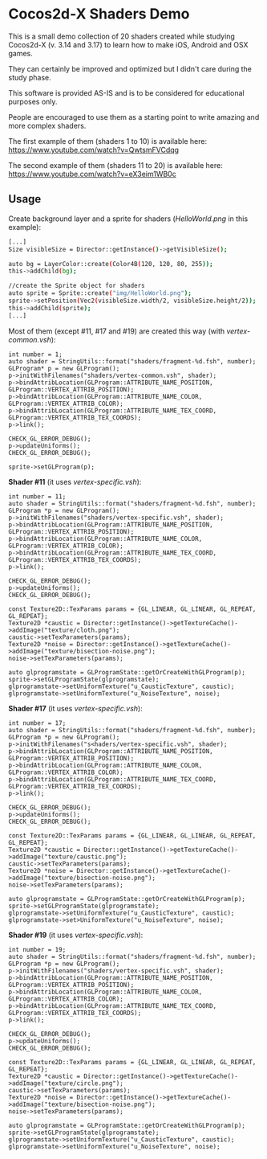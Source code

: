 Cocos2d-X Shaders Demo
===

This is a small demo collection of 20 shaders created while studying Cocos2d-X (v. 3.14 and 3.17) to learn how to make iOS, Android and OSX games.

They can certainly be improved and optimized but I didn't care during the study phase.

This software is provided AS-IS and is to be considered for educational purposes only.

People are encouraged to use them as a starting point to write amazing and more complex shaders.

The first example of them (shaders 1 to 10) is available here:
https://www.youtube.com/watch?v=QwtsmFVCdqg


The second example of them (shaders 11 to 20) is available here:
https://www.youtube.com/watch?v=eX3eim1WB0c


Usage
---

Create background layer and a sprite for shaders (*HelloWorld.png* in this example):
```bash
[...]
Size visibleSize = Director::getInstance()->getVisibleSize();

auto bg = LayerColor::create(Color4B(120, 120, 80, 255));
this->addChild(bg);

//create the Sprite object for shaders
auto sprite = Sprite::create("img/HelloWorld.png");
sprite->setPosition(Vec2(visibleSize.width/2, visibleSize.height/2));
this->addChild(sprite);
[...]
```

Most of them (except #11, #17 and #19) are created this way (with *vertex-common.vsh*):
```
int number = 1;
auto shader = StringUtils::format("shaders/fragment-%d.fsh", number);
GLProgram* p = new GLProgram();
p->initWithFilenames("shaders/vertex-common.vsh", shader);
p->bindAttribLocation(GLProgram::ATTRIBUTE_NAME_POSITION, GLProgram::VERTEX_ATTRIB_POSITION);
p->bindAttribLocation(GLProgram::ATTRIBUTE_NAME_COLOR, GLProgram::VERTEX_ATTRIB_COLOR);
p->bindAttribLocation(GLProgram::ATTRIBUTE_NAME_TEX_COORD, GLProgram::VERTEX_ATTRIB_TEX_COORDS);
p->link();

CHECK_GL_ERROR_DEBUG();
p->updateUniforms();
CHECK_GL_ERROR_DEBUG();

sprite->setGLProgram(p);
```

**Shader #11** (it uses *vertex-specific.vsh*):
```
int number = 11;
auto shader = StringUtils::format("shaders/fragment-%d.fsh", number);
GLProgram *p = new GLProgram();
p->initWithFilenames("shaders/vertex-specific.vsh", shader);
p->bindAttribLocation(GLProgram::ATTRIBUTE_NAME_POSITION, GLProgram::VERTEX_ATTRIB_POSITION);
p->bindAttribLocation(GLProgram::ATTRIBUTE_NAME_COLOR, GLProgram::VERTEX_ATTRIB_COLOR);
p->bindAttribLocation(GLProgram::ATTRIBUTE_NAME_TEX_COORD, GLProgram::VERTEX_ATTRIB_TEX_COORDS);
p->link();

CHECK_GL_ERROR_DEBUG();
p->updateUniforms();
CHECK_GL_ERROR_DEBUG();

const Texture2D::TexParams params = {GL_LINEAR, GL_LINEAR, GL_REPEAT, GL_REPEAT};
Texture2D *caustic = Director::getInstance()->getTextureCache()->addImage("texture/cloth.png");
caustic->setTexParameters(params);
Texture2D *noise = Director::getInstance()->getTextureCache()->addImage("texture/bisection-noise.png");
noise->setTexParameters(params);

auto glprogramstate = GLProgramState::getOrCreateWithGLProgram(p);
sprite->setGLProgramState(glprogramstate);
glprogramstate->setUniformTexture("u_CausticTexture", caustic);
glprogramstate->setUniformTexture("u_NoiseTexture", noise);
```

**Shader #17** (it uses *vertex-specific.vsh*):
```
int number = 17;
auto shader = StringUtils::format("shaders/fragment-%d.fsh", number);
GLProgram *p = new GLProgram();
p->initWithFilenames("s<haders/vertex-specific.vsh", shader);
p->bindAttribLocation(GLProgram::ATTRIBUTE_NAME_POSITION, GLProgram::VERTEX_ATTRIB_POSITION);
p->bindAttribLocation(GLProgram::ATTRIBUTE_NAME_COLOR, GLProgram::VERTEX_ATTRIB_COLOR);
p->bindAttribLocation(GLProgram::ATTRIBUTE_NAME_TEX_COORD, GLProgram::VERTEX_ATTRIB_TEX_COORDS);
p->link();

CHECK_GL_ERROR_DEBUG();
p->updateUniforms();
CHECK_GL_ERROR_DEBUG();

const Texture2D::TexParams params = {GL_LINEAR, GL_LINEAR, GL_REPEAT, GL_REPEAT};
Texture2D *caustic = Director::getInstance()->getTextureCache()->addImage("texture/caustic.png");
caustic->setTexParameters(params);
Texture2D *noise = Director::getInstance()->getTextureCache()->addImage("texture/bisection-noise.png");
noise->setTexParameters(params);

auto glprogramstate = GLProgramState::getOrCreateWithGLProgram(p);
sprite->setGLProgramState(glprogramstate);
glprogramstate->setUniformTexture("u_CausticTexture", caustic);
glprogramstate->set>UniformTexture("u_NoiseTexture", noise);
```

**Shader #19** (it uses *vertex-specific.vsh*):
```
int number = 19;
auto shader = StringUtils::format("shaders/fragment-%d.fsh", number);
GLProgram *p = new GLProgram();
p->initWithFilenames("shaders/vertex-specific.vsh", shader);
p->bindAttribLocation(GLProgram::ATTRIBUTE_NAME_POSITION, GLProgram::VERTEX_ATTRIB_POSITION);
p->bindAttribLocation(GLProgram::ATTRIBUTE_NAME_COLOR, GLProgram::VERTEX_ATTRIB_COLOR);
p->bindAttribLocation(GLProgram::ATTRIBUTE_NAME_TEX_COORD, GLProgram::VERTEX_ATTRIB_TEX_COORDS);
p->link();

CHECK_GL_ERROR_DEBUG();
p->updateUniforms();
CHECK_GL_ERROR_DEBUG();

const Texture2D::TexParams params = {GL_LINEAR, GL_LINEAR, GL_REPEAT, GL_REPEAT};
Texture2D *caustic = Director::getInstance()->getTextureCache()->addImage("texture/circle.png");
caustic->setTexParameters(params);
Texture2D *noise = Director::getInstance()->getTextureCache()->addImage("texture/bisection-noise.png");
noise->setTexParameters(params);

auto glprogramstate = GLProgramState::getOrCreateWithGLProgram(p);
sprite->setGLProgramState(glprogramstate);
glprogramstate->setUniformTexture("u_CausticTexture", caustic);
glprogramstate->setUniformTexture("u_NoiseTexture", noise);
```

